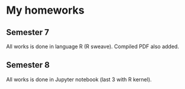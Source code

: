 # My homeworks

## Semester 7
All works is done in language R (R sweave).
Compiled PDF also added.

## Semester 8
All works is done in Jupyter notebook (last 3 with R kernel).
